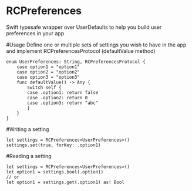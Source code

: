 # RCPreferences
Swift typesafe wrapper over UserDefaults to help you build user preferences in your app

#Usage
Define one or multiple sets of settings you wish to have in the app and implement RCPreferencesProtocol (defaultValue method)

	enum UserPreferences: String, RCPreferencesProtocol {
	    case option1 = "option1"
	    case option2 = "option2"
	    case option3 = "option3"
	    func defaultValue() -> Any {
	        switch self {
	        case .option1: return false
	        case .option2: return 0
	        case .option3: return "abc"
	        }
	    }
	}
	
#Writing a setting

	let settings = RCPreferences<UserPreferences>()
	settings.set(true, forKey: .option1)
	
#Reading a setting

	let settings = RCPreferences<UserPreferences>()
	let option1 = settings.bool(.option1)
	// or
	let option1 = settings.get(.option1) as! Bool
